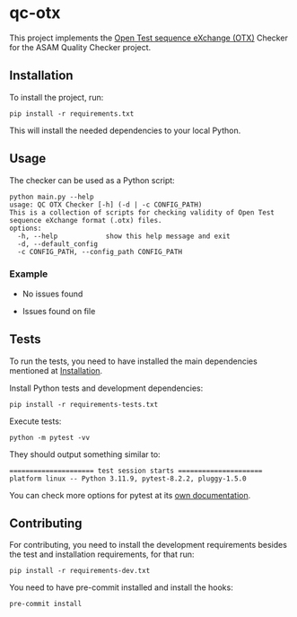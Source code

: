 # qc-otx

This project implements the [Open Test sequence eXchange (OTX)](https://report.asam.net/otx-iso-13209-open-test-sequence-exchange-format) Checker for the ASAM Quality Checker project.

## Installation

To install the project, run:

```
pip install -r requirements.txt
```

This will install the needed dependencies to your local Python.

## Usage

The checker can be used as a Python script:

```
python main.py --help
usage: QC OTX Checker [-h] (-d | -c CONFIG_PATH)
This is a collection of scripts for checking validity of Open Test sequence eXchange format (.otx) files.
options:
  -h, --help            show this help message and exit
  -d, --default_config
  -c CONFIG_PATH, --config_path CONFIG_PATH
```

### Example

- No issues found

- Issues found on file

## Tests

To run the tests, you need to have installed the main dependencies mentioned
at [Installation](#installation).

Install Python tests and development dependencies:

```
pip install -r requirements-tests.txt
```

Execute tests:

```
python -m pytest -vv
```

They should output something similar to:

```
===================== test session starts =====================
platform linux -- Python 3.11.9, pytest-8.2.2, pluggy-1.5.0
```

You can check more options for pytest at its [own documentation](https://docs.pytest.org/).

## Contributing

For contributing, you need to install the development requirements besides the
test and installation requirements, for that run:

```
pip install -r requirements-dev.txt
```

You need to have pre-commit installed and install the hooks:

```
pre-commit install
```

